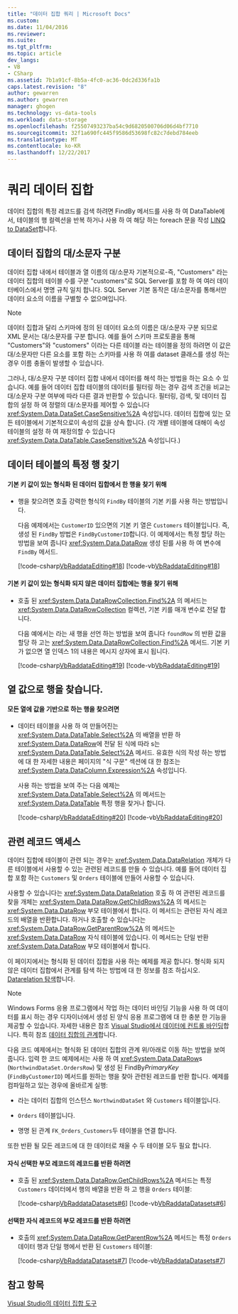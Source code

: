 ```yaml
---
title: "데이터 집합 쿼리 | Microsoft Docs"
ms.custom: 
ms.date: 11/04/2016
ms.reviewer: 
ms.suite: 
ms.tgt_pltfrm: 
ms.topic: article
dev_langs:
- VB
- CSharp
ms.assetid: 7b1a91cf-8b5a-4fc0-ac36-0dc2d336fa1b
caps.latest.revision: "8"
author: gewarren
ms.author: gewarren
manager: ghogen
ms.technology: vs-data-tools
ms.workload: data-storage
ms.openlocfilehash: f25507493237ba54c9d6820500706d06d4bf7710
ms.sourcegitcommit: 32f1a690fc445f9586d53698fc82c7debd784eeb
ms.translationtype: MT
ms.contentlocale: ko-KR
ms.lasthandoff: 12/22/2017
---
```

# <a name="query-datasets"></a>쿼리 데이터 집합
데이터 집합의 특정 레코드를 검색 하려면 FindBy 메서드를 사용 하 여 DataTable에서, 테이블의 행 컬렉션을 반복 하거나 사용 하 여 해당 하는 foreach 문을 작성 [LINQ to DataSet](/dotnet/framework/data/adonet/linq-to-dataset)합니다.  
  
## <a name="dataset-case-sensitivity"></a>데이터 집합의 대/소문자 구분  
데이터 집합 내에서 테이블과 열 이름의 대/소문자 기본적으로-즉, "Customers" 라는 데이터 집합의 테이블 수를 구분 "customers"로 SQL Server를 포함 하 여 여러 데이터베이스에서 명명 규칙 일치 합니다. SQL Server 기본 동작은 대/소문자를 통해서만 데이터 요소의 이름을 구별할 수 없으며입니다.  
  
> [!NOTE]
>  데이터 집합과 달리 스키마에 정의 된 데이터 요소의 이름은 대/소문자 구분 되므로 XML 문서는 대/소문자를 구분 합니다. 예를 들어 스키마 프로토콜을 통해 "Customers"와 "customers" 이라는 다른 테이블 라는 테이블을 정의 하려면 이 값은 대/소문자만 다른 요소를 포함 하는 스키마를 사용 하 여를 dataset 클래스를 생성 하는 경우 이름 충돌이 발생할 수 있습니다.  
  
그러나, 대/소문자 구분 데이터 집합 내에서 데이터를 해석 하는 방법을 하는 요소 수 있습니다. 예를 들어 데이터 집합 테이블의 데이터를 필터링 하는 경우 검색 조건을 비교는 대/소문자 구분 여부에 따라 다른 결과 반환할 수 있습니다. 필터링, 검색, 및 데이터 집합의 설정 하 여 정렬의 대/소문자를 제어할 수 있습니다 <xref:System.Data.DataSet.CaseSensitive%2A> 속성입니다. 데이터 집합에 있는 모든 테이블에서 기본적으로이 속성의 값을 상속 합니다. (각 개별 테이블에 대해이 속성 테이블의 설정 하 여 재정의할 수 있습니다 <xref:System.Data.DataTable.CaseSensitive%2A> 속성입니다.)  
  
## <a name="locate-a-specific-row-in-a-data-table"></a>데이터 테이블의 특정 행 찾기  
  
#### <a name="to-find-a-row-in-a-typed-dataset-with-a-primary-key-value"></a>기본 키 값이 있는 형식화 된 데이터 집합에서 한 행을 찾기 위해  
  
-   행을 찾으려면 호출 강력한 형식의 `FindBy` 테이블의 기본 키를 사용 하는 방법입니다.  
  
     다음 예제에서는 `CustomerID` 있으면의 기본 키 열은 `Customers` 테이블입니다. 즉, 생성 된 `FindBy` 방법은 `FindByCustomerID`합니다. 이 예제에서는 특정 할당 하는 방법을 보여 줍니다 <xref:System.Data.DataRow> 생성 된를 사용 하 여 변수에 `FindBy` 메서드.  
  
     [!code-csharp[VbRaddataEditing#18](../data-tools/codesnippet/CSharp/query-datasets_1.cs)]
     [!code-vb[VbRaddataEditing#18](../data-tools/codesnippet/VisualBasic/query-datasets_1.vb)]  
  
#### <a name="to-find-a-row-in-an-untyped-dataset-with-a-primary-key-value"></a>기본 키 값이 있는 형식화 되지 않은 데이터 집합에는 행을 찾기 위해  
  
-   호출 된 <xref:System.Data.DataRowCollection.Find%2A> 의 메서드는 <xref:System.Data.DataRowCollection> 컬렉션, 기본 키를 매개 변수로 전달 합니다.  
  
     다음 예에서는 라는 새 행을 선언 하는 방법을 보여 줍니다 `foundRow` 의 반환 값을 할당 하 고는 <xref:System.Data.DataRowCollection.Find%2A> 메서드. 기본 키가 없으면 열 인덱스 1의 내용은 메시지 상자에 표시 됩니다.  
  
     [!code-csharp[VbRaddataEditing#19](../data-tools/codesnippet/CSharp/query-datasets_2.cs)]
     [!code-vb[VbRaddataEditing#19](../data-tools/codesnippet/VisualBasic/query-datasets_2.vb)]  
  
## <a name="find-rows-by-column-values"></a>열 값으로 행을 찾습니다.  
  
#### <a name="to-find-rows-based-on-the-values-in-any-column"></a>모든 열에 값을 기반으로 하는 행을 찾으려면  
  
-   데이터 테이블을 사용 하 여 만들어진는 <xref:System.Data.DataTable.Select%2A> 의 배열을 반환 하 <xref:System.Data.DataRow>에 전달 된 식에 따라 s는 <xref:System.Data.DataTable.Select%2A> 메서드. 유효한 식의 작성 하는 방법에 대 한 자세한 내용은 페이지의 "식 구문" 섹션에 대 한 참조는 <xref:System.Data.DataColumn.Expression%2A> 속성입니다.  
  
     사용 하는 방법을 보여 주는 다음 예제는 <xref:System.Data.DataTable.Select%2A> 의 메서드는 <xref:System.Data.DataTable> 특정 행을 찾거나 합니다.  
  
     [!code-csharp[VbRaddataEditing#20](../data-tools/codesnippet/CSharp/query-datasets_3.cs)]
     [!code-vb[VbRaddataEditing#20](../data-tools/codesnippet/VisualBasic/query-datasets_3.vb)]  
  
## <a name="access-related-records"></a>관련 레코드 액세스  
데이터 집합에 테이블이 관련 되는 경우는 <xref:System.Data.DataRelation> 개체가 다른 테이블에서 사용할 수 있는 관련된 레코드를 만들 수 있습니다. 예를 들어 데이터 집합 포함 하는 `Customers` 및 `Orders` 테이블에 만들어 사용할 수 있습니다.  
  
사용할 수 있습니다는 <xref:System.Data.DataRelation> 호출 하 여 관련된 레코드를 찾을 개체는 <xref:System.Data.DataRow.GetChildRows%2A> 의 메서드는 <xref:System.Data.DataRow> 부모 테이블에서 합니다. 이 메서드는 관련된 자식 레코드의 배열을 반환합니다. 하거나 호출할 수 있습니다는 <xref:System.Data.DataRow.GetParentRow%2A> 의 메서드는 <xref:System.Data.DataRow> 자식 테이블에 있습니다. 이 메서드는 단일 반환 <xref:System.Data.DataRow> 부모 테이블에서 합니다.  
  
이 페이지에서는 형식화 된 데이터 집합을 사용 하는 예제를 제공 합니다. 형식화 되지 않은 데이터 집합에서 관계를 탐색 하는 방법에 대 한 정보를 참조 하십시오. [Datarelation 탐색](/dotnet/framework/data/adonet/dataset-datatable-dataview/navigating-datarelations)합니다.  
  
> [!NOTE]
>  Windows Forms 응용 프로그램에서 작업 하는 데이터 바인딩 기능을 사용 하 여 데이터를 표시 하는 경우 디자이너에서 생성 된 양식 응용 프로그램에 대 한 충분 한 기능을 제공할 수 있습니다. 자세한 내용은 참조 [Visual Studio에서 데이터에 컨트롤 바인딩](../data-tools/bind-controls-to-data-in-visual-studio.md)합니다. 특히 참조 [데이터 집합의 관계](relationships-in-datasets.md)합니다.  
  
다음 코드 예제에서는 형식화 된 데이터 집합의 관계 위/아래로 이동 하는 방법을 보여 줍니다. 입력 한 코드 예제에서는 사용 하 여 <xref:System.Data.DataRow>s (`NorthwindDataSet.OrdersRow`) 및 생성 된 FindBy*PrimaryKey* (`FindByCustomerID`) 메서드를 원하는 행을 찾아 관련된 레코드를 반환 합니다. 예제를 컴파일하고 있는 경우에 올바르게 실행:  
  
-   라는 데이터 집합의 인스턴스 `NorthwindDataSet` 와 `Customers` 테이블입니다.  
  
-   `Orders` 테이블입니다.  
  
-   명명 된 관계 `FK_Orders_Customers`두 테이블을 연결 합니다.  
  
또한 반환 될 모든 레코드에 대 한 데이터로 채울 수 두 테이블 모두 필요 합니다.  
  
#### <a name="to-return-the-child-records-of-a-selected-parent-record"></a>자식 선택한 부모 레코드의 레코드를 반환 하려면  
  
-   호출 된 <xref:System.Data.DataRow.GetChildRows%2A> 메서드는 특정 `Customers` 데이터에서 행의 배열을 반환 하 고 행을 `Orders` 테이블:  
  
     [!code-csharp[VbRaddataDatasets#6](../data-tools/codesnippet/CSharp/query-datasets_4.cs)]
     [!code-vb[VbRaddataDatasets#6](../data-tools/codesnippet/VisualBasic/query-datasets_4.vb)]  
  
#### <a name="to-return-the-parent-record-of-a-selected-child-record"></a>선택한 자식 레코드의 부모 레코드를 반환 하려면  
  
-   호출의 <xref:System.Data.DataRow.GetParentRow%2A> 메서드는 특정 `Orders` 데이터 행과 단일 행에서 반환 된 `Customers` 테이블:  
  
     [!code-csharp[VbRaddataDatasets#7](../data-tools/codesnippet/CSharp/query-datasets_5.cs)]
     [!code-vb[VbRaddataDatasets#7](../data-tools/codesnippet/VisualBasic/query-datasets_5.vb)]

## <a name="see-also"></a>참고 항목
[Visual Studio의 데이터 집합 도구](../data-tools/dataset-tools-in-visual-studio.md)  